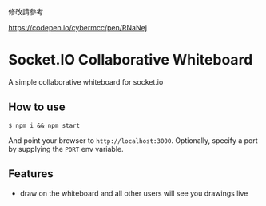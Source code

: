 修改請參考

https://codepen.io/cybermcc/pen/RNaNej


# Socket.IO Collaborative Whiteboard

A simple collaborative whiteboard for socket.io

## How to use

```
$ npm i && npm start
```

And point your browser to `http://localhost:3000`. Optionally, specify
a port by supplying the `PORT` env variable.

## Features

- draw on the whiteboard and all other users will see you drawings live
